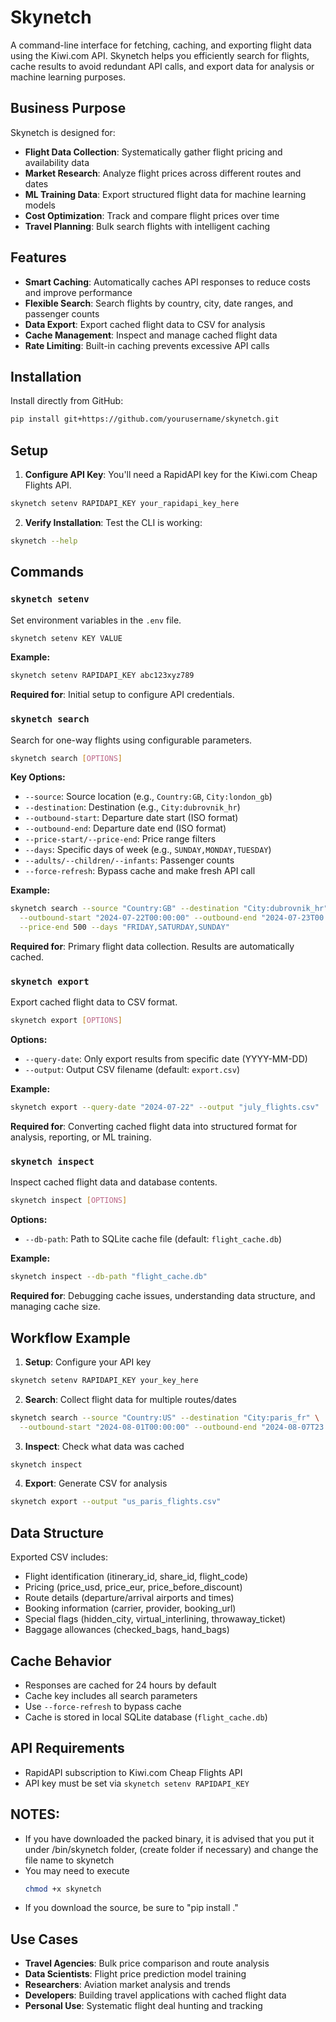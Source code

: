 # Skynetch

A command-line interface for fetching, caching, and exporting flight data using the Kiwi.com API. Skynetch helps you efficiently search for flights, cache results to avoid redundant API calls, and export data for analysis or machine learning purposes.

## Business Purpose

Skynetch is designed for:
- **Flight Data Collection**: Systematically gather flight pricing and availability data
- **Market Research**: Analyze flight prices across different routes and dates
- **ML Training Data**: Export structured flight data for machine learning models
- **Cost Optimization**: Track and compare flight prices over time
- **Travel Planning**: Bulk search flights with intelligent caching

## Features

- **Smart Caching**: Automatically caches API responses to reduce costs and improve performance
- **Flexible Search**: Search flights by country, city, date ranges, and passenger counts
- **Data Export**: Export cached flight data to CSV for analysis
- **Cache Management**: Inspect and manage cached flight data
- **Rate Limiting**: Built-in caching prevents excessive API calls

## Installation

Install directly from GitHub:

```bash
pip install git+https://github.com/yourusername/skynetch.git
```

## Setup

1. **Configure API Key**: You'll need a RapidAPI key for the Kiwi.com Cheap Flights API.

```bash
skynetch setenv RAPIDAPI_KEY your_rapidapi_key_here
```

2. **Verify Installation**: Test the CLI is working:

```bash
skynetch --help
```

## Commands

### `skynetch setenv`
Set environment variables in the `.env` file.

```bash
skynetch setenv KEY VALUE
```

**Example:**
```bash
skynetch setenv RAPIDAPI_KEY abc123xyz789
```

**Required for**: Initial setup to configure API credentials.

### `skynetch search`
Search for one-way flights using configurable parameters.

```bash
skynetch search [OPTIONS]
```

**Key Options:**
- `--source`: Source location (e.g., `Country:GB`, `City:london_gb`)
- `--destination`: Destination (e.g., `City:dubrovnik_hr`)
- `--outbound-start`: Departure date start (ISO format)
- `--outbound-end`: Departure date end (ISO format)
- `--price-start/--price-end`: Price range filters
- `--days`: Specific days of week (e.g., `SUNDAY,MONDAY,TUESDAY`)
- `--adults/--children/--infants`: Passenger counts
- `--force-refresh`: Bypass cache and make fresh API call

**Example:**
```bash
skynetch search --source "Country:GB" --destination "City:dubrovnik_hr" \
  --outbound-start "2024-07-22T00:00:00" --outbound-end "2024-07-23T00:00:01" \
  --price-end 500 --days "FRIDAY,SATURDAY,SUNDAY"
```

**Required for**: Primary flight data collection. Results are automatically cached.

### `skynetch export`
Export cached flight data to CSV format.

```bash
skynetch export [OPTIONS]
```

**Options:**
- `--query-date`: Only export results from specific date (YYYY-MM-DD)
- `--output`: Output CSV filename (default: `export.csv`)

**Example:**
```bash
skynetch export --query-date "2024-07-22" --output "july_flights.csv"
```

**Required for**: Converting cached flight data into structured format for analysis, reporting, or ML training.

### `skynetch inspect`
Inspect cached flight data and database contents.

```bash
skynetch inspect [OPTIONS]
```

**Options:**
- `--db-path`: Path to SQLite cache file (default: `flight_cache.db`)

**Example:**
```bash
skynetch inspect --db-path "flight_cache.db"
```

**Required for**: Debugging cache issues, understanding data structure, and managing cache size.

## Workflow Example

1. **Setup**: Configure your API key
```bash
skynetch setenv RAPIDAPI_KEY your_key_here
```

2. **Search**: Collect flight data for multiple routes/dates
```bash
skynetch search --source "Country:US" --destination "City:paris_fr" \
  --outbound-start "2024-08-01T00:00:00" --outbound-end "2024-08-07T23:59:59"
```

3. **Inspect**: Check what data was cached
```bash
skynetch inspect
```

4. **Export**: Generate CSV for analysis
```bash
skynetch export --output "us_paris_flights.csv"
```

## Data Structure

Exported CSV includes:
- Flight identification (itinerary_id, share_id, flight_code)
- Pricing (price_usd, price_eur, price_before_discount)
- Route details (departure/arrival airports and times)
- Booking information (carrier, provider, booking_url)
- Special flags (hidden_city, virtual_interlining, throwaway_ticket)
- Baggage allowances (checked_bags, hand_bags)

## Cache Behavior

- Responses are cached for 24 hours by default
- Cache key includes all search parameters
- Use `--force-refresh` to bypass cache
- Cache is stored in local SQLite database (`flight_cache.db`)

## API Requirements

- RapidAPI subscription to Kiwi.com Cheap Flights API
- API key must be set via `skynetch setenv RAPIDAPI_KEY`

## NOTES:

- If you have downloaded the packed binary, it is advised that you put it under /bin/skynetch folder, (create folder if necessary) and change the file name to skynetch
- You may need to execute
  ```bash
  chmod +x skynetch
  ```
- If you download the source, be sure to "pip install ."
## Use Cases

- **Travel Agencies**: Bulk price comparison and route analysis
- **Data Scientists**: Flight price prediction model training
- **Researchers**: Aviation market analysis and trends
- **Developers**: Building travel applications with cached flight data
- **Personal Use**: Systematic flight deal hunting and tracking
